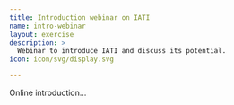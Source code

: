 ```yaml
---
title: Introduction webinar on IATI
name: intro-webinar
layout: exercise
description: >
  Webinar to introduce IATI and discuss its potential.
icon: icon/svg/display.svg

---
```


Online introduction...
